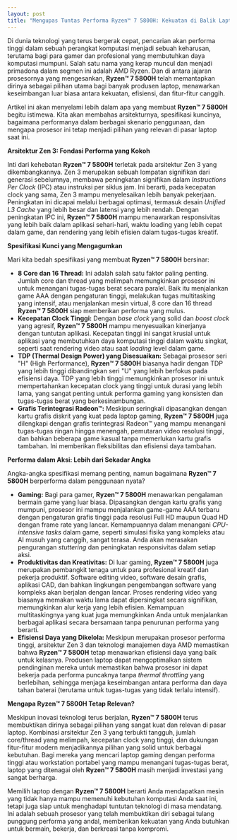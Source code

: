 ```yaml
---
layout: post
title: "Mengupas Tuntas Performa Ryzen™ 7 5800H: Kekuatan di Balik Laptop Gaming dan Produktivitas"
---
```


Di dunia teknologi yang terus bergerak cepat, pencarian akan performa tinggi dalam sebuah perangkat komputasi menjadi sebuah keharusan, terutama bagi para gamer dan profesional yang membutuhkan daya komputasi mumpuni. Salah satu nama yang kerap muncul dan menjadi primadona dalam segmen ini adalah AMD Ryzen. Dan di antara jajaran prosesornya yang mengesankan, **Ryzen™ 7 5800H** telah memantapkan dirinya sebagai pilihan utama bagi banyak produsen laptop, menawarkan keseimbangan luar biasa antara kekuatan, efisiensi, dan fitur-fitur canggih.

Artikel ini akan menyelami lebih dalam apa yang membuat **Ryzen™ 7 5800H** begitu istimewa. Kita akan membahas arsitekturnya, spesifikasi kuncinya, bagaimana performanya dalam berbagai skenario penggunaan, dan mengapa prosesor ini tetap menjadi pilihan yang relevan di pasar laptop saat ini.

**Arsitektur Zen 3: Fondasi Performa yang Kokoh**

Inti dari kehebatan **Ryzen™ 7 5800H** terletak pada arsitektur Zen 3 yang dikembangkannya. Zen 3 merupakan sebuah lompatan signifikan dari generasi sebelumnya, membawa peningkatan signifikan dalam *Instructions Per Clock* (IPC) atau instruksi per siklus jam. Ini berarti, pada kecepatan clock yang sama, Zen 3 mampu menyelesaikan lebih banyak pekerjaan. Peningkatan ini dicapai melalui berbagai optimasi, termasuk desain *Unified L3 Cache* yang lebih besar dan latensi yang lebih rendah. Dengan peningkatan IPC ini, **Ryzen™ 7 5800H** mampu menawarkan responsivitas yang lebih baik dalam aplikasi sehari-hari, waktu loading yang lebih cepat dalam game, dan rendering yang lebih efisien dalam tugas-tugas kreatif.

**Spesifikasi Kunci yang Mengagumkan**

Mari kita bedah spesifikasi yang membuat **Ryzen™ 7 5800H** bersinar:

*   **8 Core dan 16 Thread:** Ini adalah salah satu faktor paling penting. Jumlah core dan thread yang melimpah memungkinkan prosesor ini untuk menangani tugas-tugas berat secara paralel. Baik itu menjalankan game AAA dengan pengaturan tinggi, melakukan tugas multitasking yang intensif, atau menjalankan mesin virtual, 8 core dan 16 thread **Ryzen™ 7 5800H** siap memberikan performa yang mulus.
*   **Kecepatan Clock Tinggi:** Dengan *base clock* yang solid dan *boost clock* yang agresif, **Ryzen™ 7 5800H** mampu menyesuaikan kinerjanya dengan tuntutan aplikasi. Kecepatan tinggi ini sangat krusial untuk aplikasi yang membutuhkan daya komputasi tinggi dalam waktu singkat, seperti saat rendering video atau saat *loading* level dalam game.
*   **TDP (Thermal Design Power) yang Disesuaikan:** Sebagai prosesor seri "H" (High Performance), **Ryzen™ 7 5800H** biasanya hadir dengan TDP yang lebih tinggi dibandingkan seri "U" yang lebih berfokus pada efisiensi daya. TDP yang lebih tinggi memungkinkan prosesor ini untuk mempertahankan kecepatan clock yang tinggi untuk durasi yang lebih lama, yang sangat penting untuk performa gaming yang konsisten dan tugas-tugas berat yang berkesinambungan.
*   **Grafis Terintegrasi Radeon™:** Meskipun seringkali dipasangkan dengan kartu grafis diskrit yang kuat pada laptop gaming, **Ryzen™ 7 5800H** juga dilengkapi dengan grafis terintegrasi Radeon™ yang mampu menangani tugas-tugas ringan hingga menengah, pemutaran video resolusi tinggi, dan bahkan beberapa game kasual tanpa memerlukan kartu grafis tambahan. Ini memberikan fleksibilitas dan efisiensi daya tambahan.

**Performa dalam Aksi: Lebih dari Sekadar Angka**

Angka-angka spesifikasi memang penting, namun bagaimana **Ryzen™ 7 5800H** berperforma dalam penggunaan nyata?

*   **Gaming:** Bagi para gamer, **Ryzen™ 7 5800H** menawarkan pengalaman bermain game yang luar biasa. Dipasangkan dengan kartu grafis yang mumpuni, prosesor ini mampu menjalankan game-game AAA terbaru dengan pengaturan grafis tinggi pada resolusi Full HD maupun Quad HD dengan frame rate yang lancar. Kemampuannya dalam menangani *CPU-intensive tasks* dalam game, seperti simulasi fisika yang kompleks atau AI musuh yang canggih, sangat terasa. Anda akan merasakan pengurangan *stuttering* dan peningkatan responsivitas dalam setiap aksi.
*   **Produktivitas dan Kreativitas:** Di luar gaming, **Ryzen™ 7 5800H** juga merupakan pembangkit tenaga untuk para profesional kreatif dan pekerja produktif. Software editing video, software desain grafis, aplikasi CAD, dan bahkan lingkungan pengembangan software yang kompleks akan berjalan dengan lancar. Proses rendering video yang biasanya memakan waktu lama dapat dipersingkat secara signifikan, memungkinkan alur kerja yang lebih efisien. Kemampuan multitaskingnya yang kuat juga memungkinkan Anda untuk menjalankan berbagai aplikasi secara bersamaan tanpa penurunan performa yang berarti.
*   **Efisiensi Daya yang Dikelola:** Meskipun merupakan prosesor performa tinggi, arsitektur Zen 3 dan teknologi manajemen daya AMD memastikan bahwa **Ryzen™ 7 5800H** tetap menawarkan efisiensi daya yang baik untuk kelasnya. Produsen laptop dapat mengoptimalkan sistem pendinginan mereka untuk memastikan bahwa prosesor ini dapat bekerja pada performa puncaknya tanpa *thermal throttling* yang berlebihan, sehingga menjaga keseimbangan antara performa dan daya tahan baterai (terutama untuk tugas-tugas yang tidak terlalu intensif).

**Mengapa Ryzen™ 7 5800H Tetap Relevan?**

Meskipun inovasi teknologi terus berjalan, **Ryzen™ 7 5800H** terus membuktikan dirinya sebagai pilihan yang sangat kuat dan relevan di pasar laptop. Kombinasi arsitektur Zen 3 yang terbukti tangguh, jumlah core/thread yang melimpah, kecepatan clock yang tinggi, dan dukungan fitur-fitur modern menjadikannya pilihan yang solid untuk berbagai kebutuhan. Bagi mereka yang mencari laptop gaming dengan performa tinggi atau workstation portabel yang mampu menangani tugas-tugas berat, laptop yang ditenagai oleh **Ryzen™ 7 5800H** masih menjadi investasi yang sangat berharga.

Memilih laptop dengan **Ryzen™ 7 5800H** berarti Anda mendapatkan mesin yang tidak hanya mampu memenuhi kebutuhan komputasi Anda saat ini, tetapi juga siap untuk menghadapi tuntutan teknologi di masa mendatang. Ini adalah sebuah prosesor yang telah membuktikan diri sebagai tulang punggung performa yang andal, memberikan kekuatan yang Anda butuhkan untuk bermain, bekerja, dan berkreasi tanpa kompromi.

